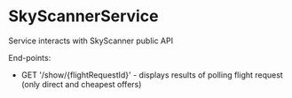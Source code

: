 # SkyScannerService

Service interacts with SkyScanner public API

End-points:
- GET '/show/{flightRequestId}' - displays results of polling flight request
  (only direct and cheapest offers)